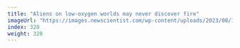 ```yaml
---
title: "Aliens on low-oxygen worlds may never discover fire"
imageUrl: "https://images.newscientist.com/wp-content/uploads/2023/08/15131041/SEI_167617762.jpg?width=788"
index: 328
weight: 328
---
```

